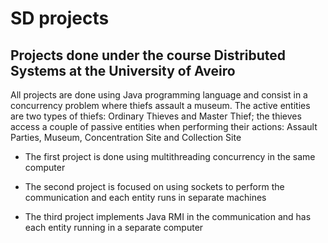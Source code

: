 # SD projects

## Projects done under the course Distributed Systems at the University of Aveiro

All projects are done using Java programming language and consist in a concurrency problem where thiefs assault a museum. The active entities are two types of thiefs: Ordinary Thieves and Master Thief; the thieves access a couple of passive entities when performing their actions: Assault Parties, Museum, Concentration Site and Collection Site

- The first project is done using multithreading concurrency in the same computer

- The second project is focused on using sockets to perform the communication and each entity runs in separate machines

- The third project implements Java RMI in the communication and has each entity running in a separate computer
